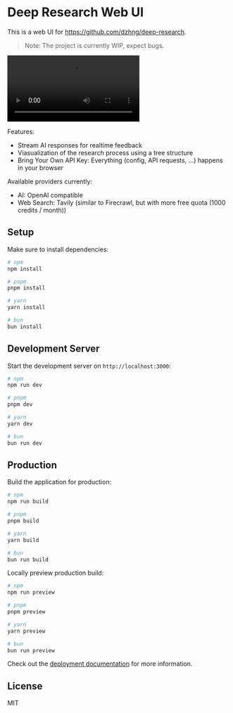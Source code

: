 # Deep Research Web UI

This is a web UI for https://github.com/dzhng/deep-research.

> Note: The project is currently WIP, expect bugs.

<video src="https://github.com/user-attachments/assets/c3738551-b258-47c6-90a8-fd097e5165c8"></video>

Features:

- Stream AI responses for realtime feedback
- Viasualization of the research process using a tree structure
- Bring Your Own API Key: Everything (config, API requests, ...) happens in your browser

Available providers currently:
- AI: OpenAI compatible
- Web Search: Tavily (similar to Firecrawl, but with more free quota (1000 credits / month))

## Setup

Make sure to install dependencies:

```bash
# npm
npm install

# pnpm
pnpm install

# yarn
yarn install

# bun
bun install
```

## Development Server

Start the development server on `http://localhost:3000`:

```bash
# npm
npm run dev

# pnpm
pnpm dev

# yarn
yarn dev

# bun
bun run dev
```

## Production

Build the application for production:

```bash
# npm
npm run build

# pnpm
pnpm build

# yarn
yarn build

# bun
bun run build
```

Locally preview production build:

```bash
# npm
npm run preview

# pnpm
pnpm preview

# yarn
yarn preview

# bun
bun run preview
```

Check out the [deployment documentation](https://nuxt.com/docs/getting-started/deployment) for more information.

## License

MIT
